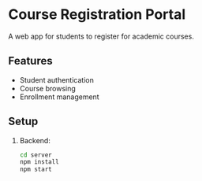 # Course Registration Portal

A web app for students to register for academic courses.

## Features
- Student authentication
- Course browsing
- Enrollment management

## Setup
1. Backend:
   ```bash
   cd server
   npm install
   npm start
